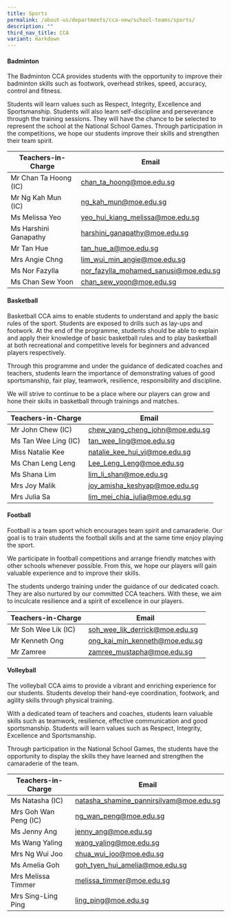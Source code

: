 ```yaml
---
title: Sports
permalink: /about-us/departments/cca-new/school-teams/sports/
description: ""
third_nav_title: CCA
variant: markdown
---
```

<h4><strong>Badminton</strong></h4>
The Badminton CCA provides students with the opportunity to improve their badminton skills such as footwork, overhead strikes, speed, accuracy, control and fitness.

Students will learn values such as Respect, Integrity, Excellence and Sportsmanship. Students will also learn self-discipline and perseverance through the training sessions. They will have the chance to be selected to represent the school at the National School Games. Through participation in the competitions, we hope our students improve their skills and strengthen their team spirit.

| Teachers-in-Charge | Email |
| -------- | -------- |
| Mr Chan Ta Hoong (IC)     | <a href="mailto:chan_ta_hoong@moe.edu.sg" target="">chan_ta_hoong@moe.edu.sg</a>     |
| Mr Ng Kah Mun (IC)     | <a href="mailto:ng_kah_mun@moe.edu.sg" target="">ng_kah_mun@moe.edu.sg</a>     |
| Ms Melissa Yeo     | <a href="mailto:yeo_hui_kiang_melissa@moe.edu.sg" target="">yeo_hui_kiang_melissa@moe.edu.sg</a>     |
| Ms Harshini Ganapathy     | <a href="mailto:harshini_ganapathy@moe.edu.sg" target="">harshini_ganapathy@moe.edu.sg</a>     |
| Mr Tan Hue     | <a href="mailto:tan_hue_a@moe.edu.sg" target="">tan_hue_a@moe.edu.sg</a>     |
| Mrs Angie Chng     | <a href="mailto:lim_wui_min_angie@moe.edu.sg" target="">lim_wui_min_angie@moe.edu.sg</a>     |
| Ms Nor Fazylla    | <a href="mailto:nor_fazylla_mohamed_sanusi@moe.edu.sg" target="">nor_fazylla_mohamed_sanusi@moe.edu.sg</a>    |
| Ms Chan Sew Yoon     | <a href="mailto:chan_sew_yoon@moe.edu.sg" target="">chan_sew_yoon@moe.edu.sg</a>     |

<p></p><section id="basketball"><p></p>
<h4><strong>Basketball</strong></h4>
<p>Basketball CCA aims to enable students to understand and apply the basic rules of the sport. Students are exposed to drills such as lay-ups and footwork. At the end of the programme, students should be able to explain and apply their knowledge of basic basketball rules and to play basketball at both recreational and competitive levels for beginners and advanced players respectively.</p></section>
<p>Through this programme and under the guidance of dedicated coaches and teachers, students learn the importance of demonstrating values of good sportsmanship, fair play, teamwork, resilience, responsibility and discipline.</p>
<p>We will strive to continue to be a place where our players can grow and hone their skills in basketball through trainings and matches.</p>

| Teachers-in-Charge | Email |
| -------- | -------- |
| Mr John Chew (IC)     | <a href="mailto:chew_yang_cheng_john@moe.edu.sg" target="">chew_yang_cheng_john@moe.edu.sg</a>     |
| Ms Tan Wee Ling (IC)     | <a href="mailto:tan_wee_ling@moe.edu.sg" target="">tan_wee_ling@moe.edu.sg</a>    |
| Miss Natalie Kee     | <a href="mailto:natalie_kee_hui_yi@moe.edu.sg" target="">natalie_kee_hui_yi@moe.edu.sg</a>     |
| Ms Chan Leng Leng     | <a href="mailto:Lee_Leng_Leng@moe.edu.sg" target="">Lee_Leng_Leng@moe.edu.sg</a>    |
| Ms Shana Lim     | <a href="mailto:lim_li_shan@moe.edu.sg" target="">lim_li_shan@moe.edu.sg</a>    |
| Mrs Joy Malik    | <a href="mailto:joy_amisha_keshyap@moe.edu.sg" target="">joy_amisha_keshyap@moe.edu.sg</a>     |
| Mrs Julia Sa     | <a href="mailto:lim_mei_chia_julia@moe.edu.sg" target="">lim_mei_chia_julia@moe.edu.sg</a>    |

<p></p><section id="football"><p></p>
<h4><strong>Football</strong></h4>
<p>Football is a team sport which encourages team spirit and camaraderie. Our goal is to train students the football skills and at the same time enjoy playing the sport.</p></section>
<p>We participate in football competitions and arrange friendly matches with other schools whenever possible. From this, we hope our players will gain valuable experience and to improve their skills.</p>
<p>The students undergo training under the guidance of our dedicated coach. They are also nurtured by our committed CCA teachers. With these, we aim to inculcate resilience and a spirit of excellence in our players.</p>

| Teachers-in-Charge | Email |
| -------- | -------- |
| Mr Soh Wee Lik (IC)    | <a href="mailto:soh_wee_lik_derrick@moe.edu.sg" target="">soh_wee_lik_derrick@moe.edu.sg</a>     |
| Mr Kenneth Ong     | <a href="mailto:ong_kai_min_kenneth@moe.edu.sg" target="">ong_kai_min_kenneth@moe.edu.sg</a>      |
| Mr Zamree     | <a href="mailto:zamree_mustapha@moe.edu.sg" target="">zamree_mustapha@moe.edu.sg</a>    |


<h4><strong>Volleyball</strong></h4>

The volleyball CCA aims to provide a vibrant and enriching experience for our students. Students develop their hand-eye coordination, footwork, and agility skills through physical training. 

With a dedicated team of teachers and coaches, students learn valuable skills such as teamwork, resilience, effective communication and good sportsmanship. Students will learn values such as Respect, Integrity, Excellence and Sportsmanship.

Through participation in the National School Games, the students have the opportunity to display the skills they have learned and strengthen the camaraderie of the team. 
	
| Teachers-in-Charge | Email |
| -------- | -------- |
| Ms Natasha (IC)     | <a href="mailto:natasha_shamine_pannirsilvam@moe.edu.sg" target="">natasha_shamine_pannirsilvam@moe.edu.sg</a>     |
| Mrs Goh Wan Peng (IC)     | <a href="mailto:ng_wan_peng@moe.edu.sg" target="">ng_wan_peng@moe.edu.sg</a>     |
| Ms Jenny Ang     | <a href="mailto:jenny_ang@moe.edu.sg" target="">jenny_ang@moe.edu.sg</a>     |
| Ms Wang Yaling     | <a href="mailto:wang_yaling@moe.edu.sg" target="">wang_yaling@moe.edu.sg</a>     |
| Mrs Ng Wui Joo     | <a href="mailto:chua_wui_joo@moe.edu.sg" target="">chua_wui_joo@moe.edu.sg</a>     |
| Ms Amelia Goh     | <a href="mailto:goh_tyen_hui_amelia@moe.edu.sg" target="">goh_tyen_hui_amelia@moe.edu.sg</a>     |
| Mrs Melissa Timmer     | <a href="mailto:melissa_timmer@moe.edu.sg" target="">melissa_timmer@moe.edu.sg</a>     |
| Mrs Sing-Ling Ping     | <a href="mailto:ling_ping@moe.edu.sg" target="">ling_ping@moe.edu.sg</a>     |
